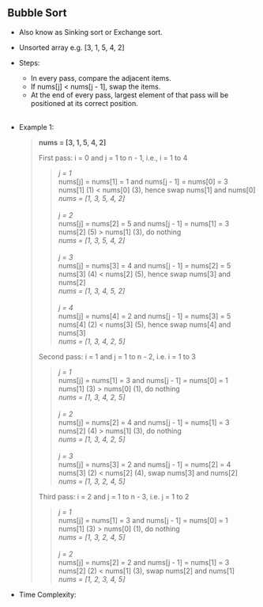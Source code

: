 ## Bubble Sort

- Also know as Sinking sort or Exchange sort.

- Unsorted array e.g. [3, 1, 5, 4, 2]

- Steps:
    - In every pass, compare the adjacent items.
    - If nums[j] < nums[j - 1], swap the items.
    - At the end of every pass, largest element of that pass will be positioned at its correct position.<br/><br/>

- Example 1:
    > **nums = [3, 1, 5, 4, 2]**<br/>
    >
    > First pass: i = 0 and j = 1 to n - 1, i.e., i = 1 to 4<br/>
    >> *j = 1*<br/>
    >> nums[j] = nums[1] = 1 and nums[j - 1] = nums[0] = 3<br/>
    >> nums[1] (1) < nums[0] (3), hence swap nums[1] and nums[0]<br/>
    >> *nums = [1, 3, 5, 4, 2]*<br/><br/>
    >> *j = 2*<br/>
    >> nums[j] = nums[2] = 5 and nums[j - 1] = nums[1] = 3<br/>
    >> nums[2] (5) > nums[1] (3), do nothing<br/>
    >> *nums = [1, 3, 5, 4, 2]*<br/><br/>
    >> *j = 3*<br/>
    >> nums[j] = nums[3] = 4 and nums[j - 1] = nums[2] = 5<br/>
    >> nums[3] (4) < nums[2] (5), hence swap nums[3] and nums[2]<br/>
    >> *nums = [1, 3, 4, 5, 2]*<br/><br/>
    >> *j = 4*<br/>
    >> nums[j] = nums[4] = 2 and nums[j - 1] = nums[3] = 5<br/>
    >> nums[4] (2) < nums[3] (5), hence swap nums[4] and nums[3]<br/>
    >> *nums = [1, 3, 4, 2, 5]*<br/>
    >
    > Second pass: i = 1 and j = 1 to n - 2, i.e. i = 1 to 3<br/>
    >> *j = 1*<br/>
    >> nums[j] = nums[1] = 3 and nums[j - 1] = nums[0] = 1<br/>
    >> nums[1] (3) > nums[0] (1), do nothing<br/>
    >> *nums = [1, 3, 4, 2, 5]*<br/><br/>
    >> *j = 2*<br/>
    >> nums[j] = nums[2] = 4 and nums[j - 1] = nums[1] = 3<br/>
    >> nums[2] (4) > nums[1] (3), do nothing<br/>
    >> *nums = [1, 3, 4, 2, 5]*<br/><br/>
    >> *j = 3*<br/>
    >> nums[j] = nums[3] = 2 and nums[j - 1] = nums[2] = 4<br/>
    >> nums[3] (2) < nums[2] (4), swap nums[3] and nums[2]<br/>
    >> *nums = [1, 3, 2, 4, 5]*<br/>
    >
    > Third pass: i = 2 and j = 1 to n - 3, i.e. j = 1 to 2<br/>
    >> *j = 1*<br/>
    >> nums[j] = nums[1] = 3 and nums[j - 1] = nums[0] = 1<br/>
    >> nums[1] (3) > nums[0] (1), do nothing<br/>
    >> *nums = [1, 3, 2, 4, 5]*<br/><br/>
    >> *j = 2*<br/>
    >> nums[j] = nums[2] = 2 and nums[j - 1] = nums[1] = 3<br/>
    >> nums[2] (2) < nums[1] (3), swap nums[2] and nums[1]<br/>
    >> *nums = [1, 2, 3, 4, 5]*<br/>

- Time Complexity:
